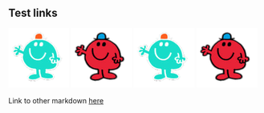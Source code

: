 ## Test links

![alt](./mrsmall-invert.png)
![alt](../mrsmall.png)
![alt](deeper/deep-small.png)
![alt](../image/nested-small.png)

Link to other markdown [here](mkdown.md)
